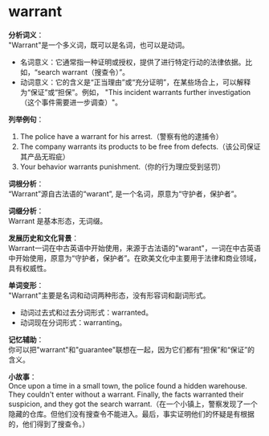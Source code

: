 # warrant

**分析词义**：  
"Warrant"是一个多义词，既可以是名词，也可以是动词。

  

*   名词意义：它通常指一种证明或授权，提供了进行特定行动的法律依据。比如，“search warrant（搜查令）”。
*   动词意义：它的含义是“正当理由”或“充分证明”，在某些场合上，可以解释为“保证”或“担保”。例如， "This incident warrants further investigation（这个事件需要进一步调查）"。

  

**列举例句**：

  

1.  The police have a warrant for his arrest.（警察有他的逮捕令）
2.  The company warrants its products to be free from defects.（该公司保证其产品无瑕疵）
3.  Your behavior warrants punishment.（你的行为理应受到惩罚）

  

**词根分析**：  
“Warrant”源自古法语的“warant”, 是一个名词，原意为“守护者，保护者”。

  

**词缀分析**：  
Warrant 是基本形态，无词缀。

  

**发展历史和文化背景**：  
Warrant一词在中古英语中开始使用，来源于古法语的"warant"，一词在中古英语中开始使用，原意为“守护者，保护者”。在欧美文化中主要用于法律和商业领域，具有权威性。

  

**单词变形**：  
"Warrant"主要是名词和动词两种形态，没有形容词和副词形式。

  

*   动词过去式和过去分词形式：warranted。
*   动词现在分词形式：warranting。

  

**记忆辅助**：  
你可以把"warrant"和"guarantee"联想在一起，因为它们都有“担保”和“保证”的含义。

  

**小故事**：  
Once upon a time in a small town, the police found a hidden warehouse. They couldn't enter without a warrant. Finally, the facts warranted their suspicion, and they got the search warrant.（在一个小镇上，警察发现了一个隐藏的仓库。但他们没有搜查令不能进入。最后，事实证明他们的怀疑是有根据的，他们得到了搜查令。）

